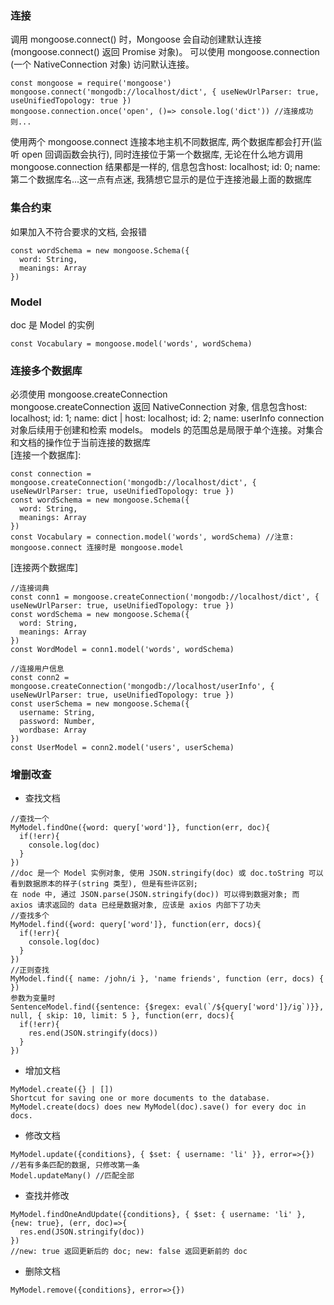 ### 连接
调用 mongoose.connect() 时，Mongoose 会自动创建默认连接 (mongoose.connect() 返回 Promise 对象)。 可以使用 mongoose.connection (一个 NativeConnection 对象) 访问默认连接。 
```
const mongoose = require('mongoose')
mongoose.connect('mongodb://localhost/dict', { useNewUrlParser: true, useUnifiedTopology: true })
mongoose.connection.once('open', ()=> console.log('dict')) //连接成功则...
```
使用两个 mongoose.connect 连接本地主机不同数据库, 两个数据库都会打开(监听 open 回调函数会执行), 同时连接位于第一个数据库, 
无论在什么地方调用 mongoose.connection 结果都是一样的, 信息包含host: localhost; id: 0; name: 第二个数据库名...这一点有点迷, 我猜想它显示的是位于连接池最上面的数据库      

### 集合约束
如果加入不符合要求的文档, 会报错
```
const wordSchema = new mongoose.Schema({
  word: String,
  meanings: Array
})
```
###  Model
doc 是 Model 的实例
```
const Vocabulary = mongoose.model('words', wordSchema)  
```

### 连接多个数据库
必须使用 mongoose.createConnection  
mongoose.createConnection 返回 NativeConnection 对象, 信息包含host: localhost; id: 1; name: dict | host: localhost; id: 2; name: userInfo
connection 对象后续用于创建和检索 models。 models 的范围总是局限于单个连接。对集合和文档的操作位于当前连接的数据库  
[连接一个数据库]:   
```
const connection = mongoose.createConnection('mongodb://localhost/dict', { useNewUrlParser: true, useUnifiedTopology: true })      
const wordSchema = new mongoose.Schema({
  word: String,
  meanings: Array
})
const Vocabulary = connection.model('words', wordSchema) //注意: mongoose.connect 连接时是 mongoose.model
```

[连接两个数据库]
```
//连接词典
const conn1 = mongoose.createConnection('mongodb://localhost/dict', { useNewUrlParser: true, useUnifiedTopology: true })
const wordSchema = new mongoose.Schema({
  word: String,
  meanings: Array
})
const WordModel = conn1.model('words', wordSchema)

//连接用户信息
const conn2 = mongoose.createConnection('mongodb://localhost/userInfo', { useNewUrlParser: true, useUnifiedTopology: true })
const userSchema = new mongoose.Schema({
  username: String,
  password: Number,
  wordbase: Array
})
const UserModel = conn2.model('users', userSchema)  
```  

### 增删改查  
- 查找文档
```
//查找一个
MyModel.findOne({word: query['word']}, function(err, doc){
  if(!err){
    console.log(doc)
  }
})
//doc 是一个 Model 实例对象, 使用 JSON.stringify(doc) 或 doc.toString 可以看到数据原本的样子(string 类型), 但是有些许区别; 
在 node 中, 通过 JSON.parse(JSON.stringify(doc)) 可以得到数据对象; 而 axios 请求返回的 data 已经是数据对象, 应该是 axios 内部下了功夫
//查找多个
MyModel.find({word: query['word']}, function(err, docs){
  if(!err){
    console.log(doc)
  }
})
//正则查找
MyModel.find({ name: /john/i }, 'name friends', function (err, docs) { })
参数为变量时
SentenceModel.find({sentence: {$regex: eval(`/${query['word']}/ig`)}}, null, { skip: 10, limit: 5 }, function(err, docs){
  if(!err){   
    res.end(JSON.stringify(docs)) 
  }
})
```

- 增加文档
```
MyModel.create({} | []) 
Shortcut for saving one or more documents to the database. 
MyModel.create(docs) does new MyModel(doc).save() for every doc in docs.
```  

- 修改文档   
```
MyModel.update({conditions}, { $set: { username: 'li' }}, error=>{})
//若有多条匹配的数据, 只修改第一条
Model.updateMany() //匹配全部
```

- 查找并修改
```
MyModel.findOneAndUpdate({conditions}, { $set: { username: 'li' }, {new: true}, (err, doc)=>{    
  res.end(JSON.stringify(doc))
}) 
//new: true 返回更新后的 doc; new: false 返回更新前的 doc
```

- 删除文档  
```
MyModel.remove({conditions}, error=>{})
```
